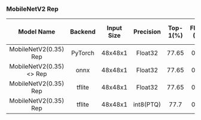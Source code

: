 
### MobileNetV2 Rep

| Model Name | Backend | Input Size | Precision |Top-1(%) | Flops (M) | Param (M)  | Invoke Time (ms) | Link |
|:-:|:-:|:-:|:-:|:-:|:-:|:-:|:-:|:-:|
|MobileNetV2(0.35)  Rep| PyTorch | 48x48x1 | Float32 | 77.65 | 0.21 | 0.021 | - | [Download](https://files.seeedstudio.com/sscma/model_zoo/classification/models/emotion/mobilenetv2_1.0_rep_float32_sha1_63edb40ab3049449acc1ab9c4323d88916a8b81f.pth) |
|MobileNetV2(0.35) <> Rep| onnx | 48x48x1 | Float32 | 77.65 |  0.21 | 0.021 | - | [Download](https://files.seeedstudio.com/sscma/model_zoo/classification/models/emotion/mobilenetv2_1.0_rep_float32_sha1_913303ddb94f508bb8c7a88bf175a80936da7334.onnx) |
|MobileNetV2(0.35)  Rep| tflite | 48x48x1 | Float32 | 77.65 | 0.21 | 0.021 | - | [Download](https://files.seeedstudio.com/sscma/model_zoo/classification/models/emotion/mobilenetv2_1.0_rep_float32_sha1_163ae1113bd59724eb2848d59364667cdc09ae00.tflite) |
|MobileNetV2(0.35)  Rep| tflite | 48x48x1 | int8(PTQ) | 77.7 | 0.21 | 0.021 |  152<sup>(2)(3) | [Download](https://files.seeedstudio.com/sscma/model_zoo/classification/models/emotion/mobilenetv2_1.0_rep_int8_sha1_cf84f27f0e34cd85d64509346b09c510da969b6f.tflite) |
